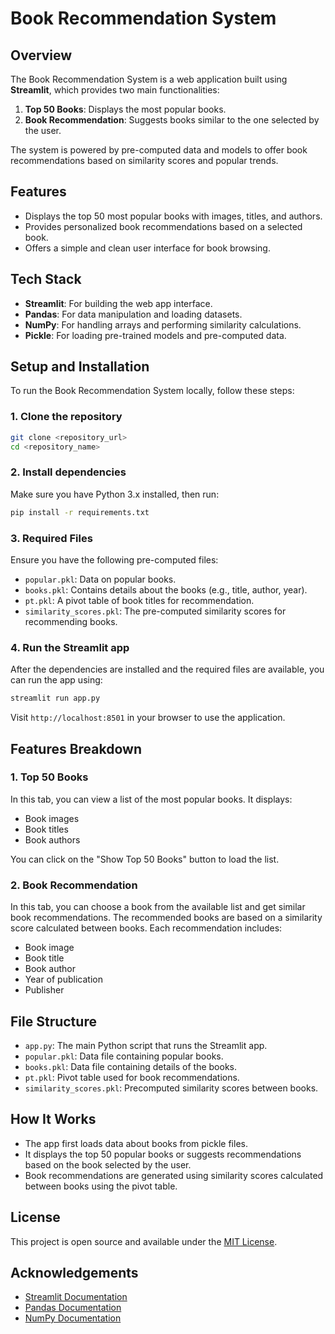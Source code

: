 
# Book Recommendation System

## Overview

The Book Recommendation System is a web application built using **Streamlit**, which provides two main functionalities:
1. **Top 50 Books**: Displays the most popular books.
2. **Book Recommendation**: Suggests books similar to the one selected by the user.

The system is powered by pre-computed data and models to offer book recommendations based on similarity scores and popular trends.

## Features
- Displays the top 50 most popular books with images, titles, and authors.
- Provides personalized book recommendations based on a selected book.
- Offers a simple and clean user interface for book browsing.

## Tech Stack
- **Streamlit**: For building the web app interface.
- **Pandas**: For data manipulation and loading datasets.
- **NumPy**: For handling arrays and performing similarity calculations.
- **Pickle**: For loading pre-trained models and pre-computed data.
  
## Setup and Installation

To run the Book Recommendation System locally, follow these steps:

### 1. Clone the repository
```bash
git clone <repository_url>
cd <repository_name>
```

### 2. Install dependencies
Make sure you have Python 3.x installed, then run:
```bash
pip install -r requirements.txt
```

### 3. Required Files
Ensure you have the following pre-computed files:
- `popular.pkl`: Data on popular books.
- `books.pkl`: Contains details about the books (e.g., title, author, year).
- `pt.pkl`: A pivot table of book titles for recommendation.
- `similarity_scores.pkl`: The pre-computed similarity scores for recommending books.

### 4. Run the Streamlit app
After the dependencies are installed and the required files are available, you can run the app using:
```bash
streamlit run app.py
```

Visit `http://localhost:8501` in your browser to use the application.

## Features Breakdown

### 1. **Top 50 Books**
In this tab, you can view a list of the most popular books. It displays:
- Book images
- Book titles
- Book authors

You can click on the "Show Top 50 Books" button to load the list.

### 2. **Book Recommendation**
In this tab, you can choose a book from the available list and get similar book recommendations. The recommended books are based on a similarity score calculated between books. Each recommendation includes:
- Book image
- Book title
- Book author
- Year of publication
- Publisher

## File Structure
- `app.py`: The main Python script that runs the Streamlit app.
- `popular.pkl`: Data file containing popular books.
- `books.pkl`: Data file containing details of the books.
- `pt.pkl`: Pivot table used for book recommendations.
- `similarity_scores.pkl`: Precomputed similarity scores between books.

## How It Works
- The app first loads data about books from pickle files.
- It displays the top 50 popular books or suggests recommendations based on the book selected by the user.
- Book recommendations are generated using similarity scores calculated between books using the pivot table.

## License

This project is open source and available under the [MIT License](LICENSE).

## Acknowledgements
- [Streamlit Documentation](https://docs.streamlit.io/)
- [Pandas Documentation](https://pandas.pydata.org/pandas-docs/stable/)
- [NumPy Documentation](https://numpy.org/doc/stable/)
